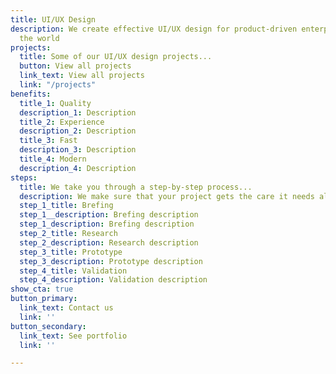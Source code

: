 ```yaml
---
title: UI/UX Design
description: We create effective UI/UX design for product-driven enterprises all across
  the world
projects:
  title: Some of our UI/UX design projects...
  button: View all projects
  link_text: View all projects
  link: "/projects"
benefits:
  title_1: Quality
  description_1: Description
  title_2: Experience
  description_2: Description
  title_3: Fast
  description_3: Description
  title_4: Modern
  description_4: Description
steps:
  title: We take you through a step-by-step process...
  description: We make sure that your project gets the care it needs all the way through
  step_1_title: Brefing
  step_1__description: Brefing description
  step_1_description: Brefing description
  step_2_title: Research
  step_2_description: Research description
  step_3_title: Prototype
  step_3_description: Prototype description
  step_4_title: Validation
  step_4_description: Validation description
show_cta: true
button_primary:
  link_text: Contact us
  link: ''
button_secondary:
  link_text: See portfolio
  link: ''

---
```

